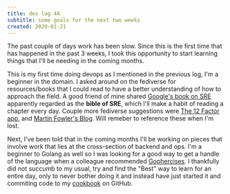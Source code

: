 ```yaml
---
title: dev log 44
subtitle: some goals for the next two weeks
created: 2020-01-21
---
```


The past couple of days work has been slow. Since this is the first time that has happened in the past 3 weeks, I took this opportunity to start learning things that I'll be needing in the coming months.

This is my first time doing devops as I mentioned in the previous log, I'm a beginner in the domain. I asked around on the fediverse for resources/books that I could read to have a better understanding of how to approach the field. A good friend of mine shared [Google's book on SRE](https://sre.google/sre-book/table-of-contents/) apparently regarded as the **bible of SRE**, which I'll make a habit of reading a chapter every day. Couple more fediverse suggestions were [The 12 Factor app](https://12factor.net/), and [Martin Fowler's Blog](https://martinfowler.com/). Will remeber to reference these when I'm lost.

Next, I've been told that in the coming months I'll be working on pieces that involve work that lies at the cross-section of backend and ops. I'm a beginner to Golang as well so I was looking for a good way to get a handle of the language when a colleague recommended [Gophercises](https://gophercises.com/). I thankfully did not succumb to my usual, try and find the "Best" way to learn for an entire day, only to never bother doing it and instead have just started it and commiting code to my [cookbook](https://github.com/awalvie/cookbook) on GitHub.
